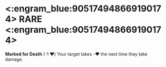 # <:engram_blue:905174948669190174> RARE <:engram_blue:905174948669190174>

**Marked for Death** (-1 :heart:) Your target takes -:heart: the next time they take damage.
